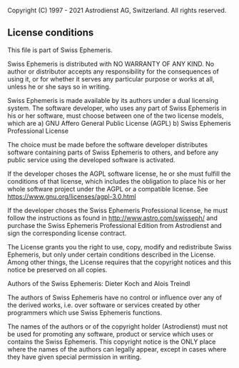 Copyright (C) 1997 - 2021 Astrodienst AG, Switzerland.  All rights reserved.

License conditions
------------------

This file is part of Swiss Ephemeris.

Swiss Ephemeris is distributed with NO WARRANTY OF ANY KIND.  No author
or distributor accepts any responsibility for the consequences of using it,
or for whether it serves any particular purpose or works at all, unless he
or she says so in writing.  

Swiss Ephemeris is made available by its authors under a dual licensing
system. The software developer, who uses any part of Swiss Ephemeris
in his or her software, must choose between one of the two license models,
which are
a) GNU Affero General Public License (AGPL)
b) Swiss Ephemeris Professional License

The choice must be made before the software developer distributes software
containing parts of Swiss Ephemeris to others, and before any public
service using the developed software is activated.

If the developer choses the AGPL software license, he or she must fulfill
the conditions of that license, which includes the obligation to place his
or her whole software project under the AGPL or a compatible license.
See https://www.gnu.org/licenses/agpl-3.0.html

If the developer choses the Swiss Ephemeris Professional license,
he must follow the instructions as found in http://www.astro.com/swisseph/
and purchase the Swiss Ephemeris Professional Edition from Astrodienst
and sign the corresponding license contract.

The License grants you the right to use, copy, modify and redistribute
Swiss Ephemeris, but only under certain conditions described in the License.
Among other things, the License requires that the copyright notices and
this notice be preserved on all copies.

Authors of the Swiss Ephemeris: Dieter Koch and Alois Treindl

The authors of Swiss Ephemeris have no control or influence over any of
the derived works, i.e. over software or services created by other
programmers which use Swiss Ephemeris functions.

The names of the authors or of the copyright holder (Astrodienst) must not
be used for promoting any software, product or service which uses or contains
the Swiss Ephemeris. This copyright notice is the ONLY place where the
names of the authors can legally appear, except in cases where they have
given special permission in writing.
